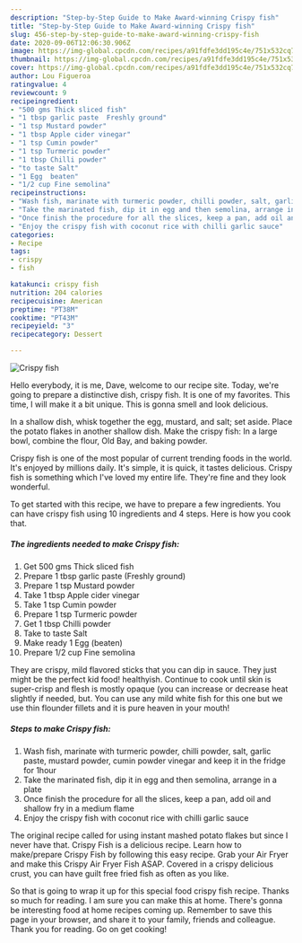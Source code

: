 ```yaml
---
description: "Step-by-Step Guide to Make Award-winning Crispy fish"
title: "Step-by-Step Guide to Make Award-winning Crispy fish"
slug: 456-step-by-step-guide-to-make-award-winning-crispy-fish
date: 2020-09-06T12:06:30.906Z
image: https://img-global.cpcdn.com/recipes/a91fdfe3dd195c4e/751x532cq70/crispy-fish-recipe-main-photo.jpg
thumbnail: https://img-global.cpcdn.com/recipes/a91fdfe3dd195c4e/751x532cq70/crispy-fish-recipe-main-photo.jpg
cover: https://img-global.cpcdn.com/recipes/a91fdfe3dd195c4e/751x532cq70/crispy-fish-recipe-main-photo.jpg
author: Lou Figueroa
ratingvalue: 4
reviewcount: 9
recipeingredient:
- "500 gms Thick sliced fish"
- "1 tbsp garlic paste  Freshly ground"
- "1 tsp Mustard powder"
- "1 tbsp Apple cider vinegar"
- "1 tsp Cumin powder"
- "1 tsp Turmeric powder"
- "1 tbsp Chilli powder"
- "to taste Salt"
- "1 Egg  beaten"
- "1/2 cup Fine semolina"
recipeinstructions:
- "Wash fish, marinate with turmeric powder, chilli powder, salt, garlic paste, mustard powder, cumin powder vinegar and keep it in the fridge for 1hour"
- "Take the marinated fish, dip it in egg and then semolina, arrange in a plate"
- "Once finish the procedure for all the slices, keep a pan, add oil and shallow fry in a medium flame"
- "Enjoy the crispy fish with coconut rice with chilli garlic sauce"
categories:
- Recipe
tags:
- crispy
- fish

katakunci: crispy fish 
nutrition: 204 calories
recipecuisine: American
preptime: "PT38M"
cooktime: "PT43M"
recipeyield: "3"
recipecategory: Dessert

---
```



![Crispy fish](https://img-global.cpcdn.com/recipes/a91fdfe3dd195c4e/751x532cq70/crispy-fish-recipe-main-photo.jpg)

Hello everybody, it is me, Dave, welcome to our recipe site. Today, we're going to prepare a distinctive dish, crispy fish. It is one of my favorites. This time, I will make it a bit unique. This is gonna smell and look delicious.

In a shallow dish, whisk together the egg, mustard, and salt; set aside. Place the potato flakes in another shallow dish. Make the crispy fish: In a large bowl, combine the flour, Old Bay, and baking powder.

Crispy fish is one of the most popular of current trending foods in the world. It's enjoyed by millions daily. It's simple, it is quick, it tastes delicious. Crispy fish is something which I've loved my entire life. They're fine and they look wonderful.


To get started with this recipe, we have to prepare a few ingredients. You can have crispy fish using 10 ingredients and 4 steps. Here is how you cook that.

##### The ingredients needed to make Crispy fish:

1. Get 500 gms Thick sliced fish
1. Prepare 1 tbsp garlic paste  (Freshly ground)
1. Prepare 1 tsp Mustard powder
1. Take 1 tbsp Apple cider vinegar
1. Take 1 tsp Cumin powder
1. Prepare 1 tsp Turmeric powder
1. Get 1 tbsp Chilli powder
1. Take to taste Salt
1. Make ready 1 Egg  (beaten)
1. Prepare 1/2 cup Fine semolina


They are crispy, mild flavored sticks that you can dip in sauce. They just might be the perfect kid food! healthyish. Continue to cook until skin is super-crisp and flesh is mostly opaque (you can increase or decrease heat slightly if needed, but. You can use any mild white fish for this one but we use thin flounder fillets and it is pure heaven in your mouth! 

##### Steps to make Crispy fish:

1. Wash fish, marinate with turmeric powder, chilli powder, salt, garlic paste, mustard powder, cumin powder vinegar and keep it in the fridge for 1hour
1. Take the marinated fish, dip it in egg and then semolina, arrange in a plate
1. Once finish the procedure for all the slices, keep a pan, add oil and shallow fry in a medium flame
1. Enjoy the crispy fish with coconut rice with chilli garlic sauce


The original recipe called for using instant mashed potato flakes but since I never have that. Crispy Fish is a delicious recipe. Learn how to make/prepare Crispy Fish by following this easy recipe. Grab your Air Fryer and make this Crispy Air Fryer Fish ASAP. Covered in a crispy delicious crust, you can have guilt free fried fish as often as you like. 

So that is going to wrap it up for this special food crispy fish recipe. Thanks so much for reading. I am sure you can make this at home. There's gonna be interesting food at home recipes coming up. Remember to save this page in your browser, and share it to your family, friends and colleague. Thank you for reading. Go on get cooking!
